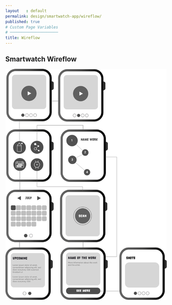 ```yaml
---
layout   : default
permalink: design/smartwatch-app/wireflow/
published: true
# Custom Page Variables
# ─────────────────────
title: Wireflow
---
```

<h2>Smartwatch Wireflow</h2>
<img src="../../assets/Images/SW_Wire.png">
